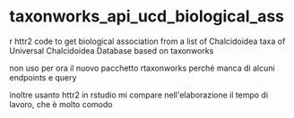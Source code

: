 # taxonworks_api_ucd_biological_ass
r httr2 code to get biological association from a list of Chalcidoidea taxa of Universal Chalcidoidea Database based on taxonworks

non uso per ora il nuovo pacchetto rtaxonworks perché manca di alcuni endpoints e query

inoltre usanto httr2 in rstudio mi compare nell'elaborazione il tempo di lavoro, che è molto comodo
